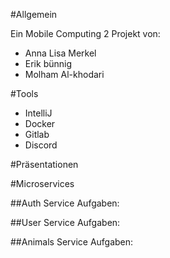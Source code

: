 #Allgemein

Ein Mobile Computing 2 Projekt von:

- Anna Lisa Merkel
- Erik bünnig
- Molham Al-khodari


#Tools
-   IntelliJ
-   Docker
-   Gitlab
-   Discord

#Präsentationen

#Microservices

##Auth Service
Aufgaben:

##User Service
Aufgaben:

##Animals Service
Aufgaben:
